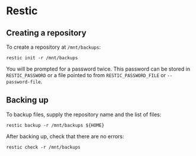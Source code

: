 # Restic

## Creating a repository

To create a repository at `/mnt/backups`:

`restic init -r /mnt/backups`

You will be prompted for a password twice. This password can be stored in
`RESTIC_PASSWORD` or a file pointed to from `RESTIC_PASSWORD_FILE` or
`--password-file`.

## Backing up

To backup files, supply the repository name and the list of files:

`restic backup -r /mnt/backups ${HOME}`

After backing up, check that there are no errors:

`restic check -r /mnt/backups`
